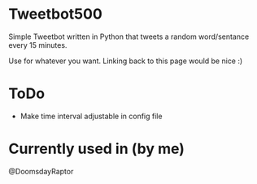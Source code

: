 Tweetbot500
===========

Simple Tweetbot written in Python that tweets a random word/sentance every 15 minutes.

Use for whatever you want. Linking back to this page would be nice :)

ToDo
====

- Make time interval adjustable in config file

Currently used in (by me)
=========================

@DoomsdayRaptor

